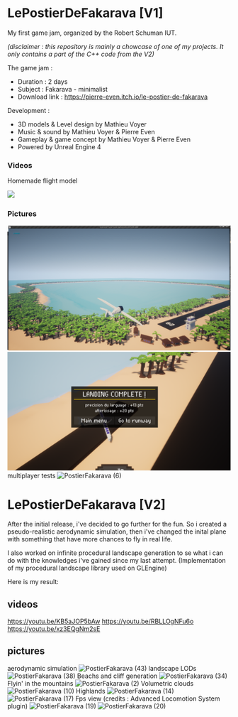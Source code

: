 


# LePostierDeFakarava [V1]

My first game jam, organized by the Robert Schuman IUT.

*(disclaimer : this repository is mainly a chowcase of one of my projects. It only contains a part of the C++ code from the V2)*

The game jam :
 - Duration : 2 days
 - Subject : Fakarava - minimalist
 - Download link : https://pierre-even.itch.io/le-postier-de-fakarava

Development : 
 - 3D models & Level design by Mathieu Voyer
 - Music & sound by Mathieu Voyer & Pierre Even
 - Gameplay & game concept by Mathieu Voyer & Pierre Even
 - Powered by Unreal Engine 4

### Videos

Homemade flight model

[![](https://github.com/PierreEVEN/LePostierDeFakarava/blob/master/Showcase/LePostierDeFakarava.gif?raw=true)](https://youtu.be/27ZOmsAE9dw)

### Pictures
![Map.png](https://github.com/PierreEVEN/LePostierDeFakarava/blob/master/Showcase/Map.png?raw=true)
![End.PNG](https://github.com/PierreEVEN/LePostierDeFakarava/blob/master/Showcase/End.PNG?raw=true)
multiplayer tests
![PostierFakarava (6)](https://user-images.githubusercontent.com/24438631/100242407-08a90980-2f35-11eb-833f-31f9dd87b0b8.png)

# LePostierDeFakarava [V2]

After the initial release, i've decided to go further for the fun.
So i created a pseudo-realistic aerodynamic simulation, then i've changed the inital plane with something that have more chances to fly in real life.

I also worked on infinite procedural landscape generation to se what i can do with the knowledges i've gained since my last attempt. (Implementation of my procedural landscape library used on GLEngine)

Here is my result:

## videos

<!--
advanced flight model

[![](https://github.com/PierreEVEN/LePostierDeFakarava/blob/master/Showcase/LePostierDeFakarava.gif?raw=true)](https://youtu.be/KB5aJOP5bAw) 
[![](https://media.giphy.com/media/9ytvGjFNzcZDg5cMpD/giphy.gif)]()

Landscape generation (some minor shaders issues)

[![](https://media.giphy.com/media/NSiFqEER4qDHHtZMEX/giphy.gif)](https://youtu.be/xz3EQgNm2sE) -->

https://youtu.be/KB5aJOP5bAw
https://youtu.be/RBLLOgNFu6o
https://youtu.be/xz3EQgNm2sE

## pictures

aerodynamic simulation
![PostierFakarava (43)](https://user-images.githubusercontent.com/24438631/100241731-4f4a3400-2f34-11eb-86ae-b17349975be2.png)
landscape LODs
![PostierFakarava (38)](https://user-images.githubusercontent.com/24438631/100241756-58d39c00-2f34-11eb-94f9-b029070f3e49.png)
Beachs and cliff generation
![PostierFakarava (34)](https://user-images.githubusercontent.com/24438631/100241773-5e30e680-2f34-11eb-9a6a-87d0c2e003e2.png)
Flyin' in the mountains
![PostierFakarava (2)](https://user-images.githubusercontent.com/24438631/100241859-73a61080-2f34-11eb-930f-f6efcb1686e1.png)
Volumetric clouds
![PostierFakarava (10)](https://user-images.githubusercontent.com/24438631/100241981-933d3900-2f34-11eb-9319-543a5aa0ac52.png)
Highlands
![PostierFakarava (14)](https://user-images.githubusercontent.com/24438631/100242016-9b957400-2f34-11eb-8b08-70fe2457f4cb.png)
![PostierFakarava (17)](https://user-images.githubusercontent.com/24438631/100242034-a0f2be80-2f34-11eb-97ed-c2bc40bafd93.png)
Fps view (credits : Advanced Locomotion System plugin)
![PostierFakarava (19)](https://user-images.githubusercontent.com/24438631/100242042-a51edc00-2f34-11eb-9ff4-55aae4d2506c.png)
![PostierFakarava (20)](https://user-images.githubusercontent.com/24438631/100242044-a5b77280-2f34-11eb-85d6-6590860883c1.png)
